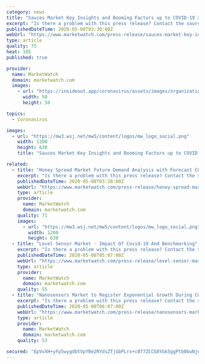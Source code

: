 ```yaml
---
category: news
title: "Sauces Market Key Insights and Booming Factors up to COVID-19 2026"
excerpt: "Is there a problem with this press release? Contact the source provider Comtex"
publishedDateTime: 2020-05-08T03:30:00Z
webUrl: "https://www.marketwatch.com/press-release/sauces-market-key-insights-and-booming-factors-up-to-covid-19-2026-2020-05-07"
type: article
quality: 75
heat: 105
published: true

provider:
  name: MarketWatch
  domain: marketwatch.com
  images:
    - url: "https://insideout.app/coronavirus/assets/images/organizations/marketwatch.com-50x50.jpg"
      width: 50
      height: 50

topics:
  - Coronavirus

images:
  - url: "https://mw3.wsj.net/mw5/content/logos/mw_logo_social.png"
    width: 1200
    height: 630
    title: "Sauces Market Key Insights and Booming Factors up to COVID-19 2026"

related:
  - title: "Honey Spread Market Future Demand Analysis with Forecast COVID-19 2013 to 2026"
    excerpt: "Is there a problem with this press release? Contact the source provider Comtex"
    publishedDateTime: 2020-05-08T03:28:00Z
    webUrl: "https://www.marketwatch.com/press-release/honey-spread-market-future-demand-analysis-with-forecast-covid-19-2013-to-2026-2020-05-07"
    type: article
    provider:
      name: MarketWatch
      domain: marketwatch.com
    quality: 71
    images:
      - url: "https://mw3.wsj.net/mw5/content/logos/mw_logo_social.png"
        width: 1200
        height: 630
  - title: "Level Sensor Market - Impact Of Covid-19 And Benchmarking"
    excerpt: "Is there a problem with this press release? Contact the source provider Comtex"
    publishedDateTime: 2020-05-08T05:07:00Z
    webUrl: "https://www.marketwatch.com/press-release/level-sensor-market---impact-of-covid-19-and-benchmarking-2020-05-08?mod=mw_quote_news"
    type: article
    provider:
      name: MarketWatch
      domain: marketwatch.com
    quality: 55
  - title: "Nanosensors Market to Register Exponential Growth During COVID-19 Pandemic"
    excerpt: "Is there a problem with this press release? Contact the source provider Comtex"
    publishedDateTime: 2020-05-08T06:07:00Z
    webUrl: "https://www.marketwatch.com/press-release/nanosensors-market-to-register-exponential-growth-during-covid-19-pandemic-2020-05-08?mod=mw_quote_news"
    type: article
    provider:
      name: MarketWatch
      domain: marketwatch.com
    quality: 53

secured: "EpVvXH+yFp5wygdUtVpYBe2RYdsZTjGbPLrx+c077ZCCG8YGk5ggPtb0buNjeAlvPtu+WblDE/9pkg/eV0GZxL90vs3Ct5Xvm8JtWv6mX5sLekoHBGyHjXwMsg3hlJOFrQuGE/VkgeK0Y2es/kG3+c+DVLaf5ZkN5G/hjKHLJlY6O64IWxR8aRD9sDl402jLL8eYGOgtzYMuPeXZx3KmrTWI+rjdK/9S+qgJwJhsEn0Ha/BaXkb3nurTZV26jbIEPVDjxJoyTV9zsBrsyiF9ZHBHaezeRbieKCBhe2JOsB3mJ3nzNQgYxIrpBDS3GcA/;HqJ8x/0q8OFTLyPJ/L2j9g=="
---
```


